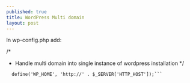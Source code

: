 ```yaml
---
published: true
title: WordPress Multi domain
layout: post
---
```

In wp-config.php add: 

/*
 * Handle multi domain into single instance of wordpress installation
 */
```define('WP_SITEURL', 'http://' . $_SERVER['HTTP_HOST']);
  define('WP_HOME', 'http://' . $_SERVER['HTTP_HOST']);```